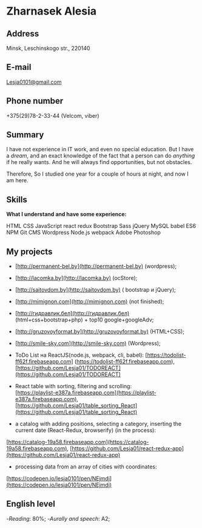 

# Zharnasek Alesia  

## Address

Minsk, Leschinskogo str., 220140

## E-mail  
[Lesja0101@gmail.com](Lesja0101@gmail.com)

## Phone number

+375(29)78-2-33-44 (Velcom, viber)

##  Summary

I have not experience in IT work, and even no special education. But I have a *dream*, and an exact knowledge of the fact that a person can do *anything* if he really wants. And he will always find opportunities, but not obstacles. 
 
 Therefore, So I studied one year for a couple of hours at night, and now I am here.

##  Skills

 **What I understand and have some experience:**

 HTML  CSS  JavaScript  react redux Bootstrap  Sass  jQuery  MySQL  babel  ES6  NPM Git  CMS Wordpress  Node.js  webpack  Adobe Photoshop

##  My projects

- [http://permanent-bel.by](http://permanent-bel.by) (wordpress);  
- [http://lacomka.by](http://lacomka.by) (ocStore);  
- [http://saitovdom.by](http://saitovdom.by) ( bootstrap и jQuery);  
- [http://mimignon.com](http://mimignon.com) (not finished);  
- [http://гидравлик.бел](http://гидравлик.бел) (html+css+bootstrap+php) + top10 google+googleAdv;  
- [http://gruzovoyformat.by](http://gruzovoyformat.by) (HTML+CSS);  
- [http://smile-sky.com](http://smile-sky.com) (Wordpress);  



-  ToDo List на ReactJS(node.js, webpack, cli, babel):
[https://todolist-ff62f.firebaseapp.com] (https://todolist-ff62f.firebaseapp.com),
[https://github.com/Lesja01/TODOREACT](https://github.com/Lesja01/TODOREACT)

-  React table with sorting, filtering and scrolling:   
[https://playlist-e387a.firebaseapp.com](https://playlist-e387a.firebaseapp.com),  
[https://github.com/Lesja01/table_sorting_React](https://github.com/Lesja01/table_sorting_React)

- a catalog with adding positions, selecting a category, inserting the current date (React-Redux, browserify) (in the process):

[https://catalog-19a58.firebaseapp.com](https://catalog-19a58.firebaseapp.com),
[https://github.com/Lesja01/react-redux-app](https://github.com/Lesja01/react-redux-app)

- processing data from an array of cities with coordinates:

[https://codepen.io/lesja0101/pen/NEjmdj](https://codepen.io/lesja0101/pen/NEjmdj) 

## English level

-*Reading*: 80%;
-*Aurally and speech*: A2;


